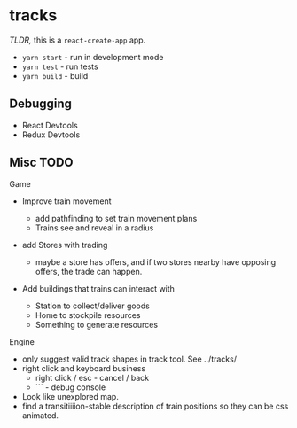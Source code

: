 # tracks

*TLDR,* this is a `react-create-app` app.

- `yarn start` - run in development mode
- `yarn test` - run tests
- `yarn build` - build

## Debugging

- React Devtools
- Redux Devtools

## Misc TODO

Game 

- Improve train movement
    - add pathfinding to set train movement plans
    - Trains see and reveal in a radius
    
- add Stores with trading 
    - maybe a store has offers, and if two stores nearby have opposing offers, the trade can happen.
    
- Add buildings that trains can interact with
    - Station to collect/deliver goods
    - Home to stockpile resources
    - Something to generate resources

Engine
- only suggest valid track shapes in track tool. See ../tracks/
- right click and keyboard business
    - right click / esc - cancel / back
    - `\`` - debug console
- Look like unexplored map.
- find a transitiiiion-stable description of train positions so they can be css animated.

